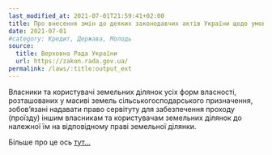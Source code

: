 ```yaml
---
last_modified_at: 2021-07-01T21:59:41+02:00
title: Про внесення змін до деяких законодавчих актів України щодо умов обігу земель сільськогосподарського призначення
date: 2021-07-01
#category: Кредит, Держава, Молодь
source:
  title: Верховна Рада України
  url: https://zakon.rada.gov.ua/
permalink: /laws/:title:output_ext
---
```


Власники та користувачі земельних ділянок усіх форм власності, розташованих у масиві земель сільськогосподарського призначення, зобов’язані надавати право сервітуту для забезпечення проходу (проїзду) іншим власникам та користувачам земельних ділянок до належної їм на відповідному праві земельної ділянки.

Більше про це ось [тут...](https://zakon.rada.gov.ua/laws/show/552-IX)
